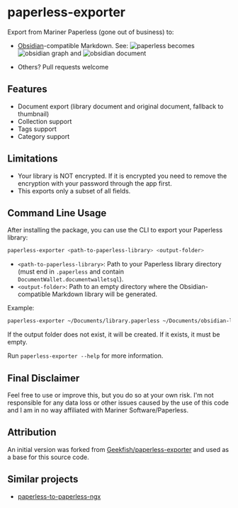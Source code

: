 # paperless-exporter

Export from Mariner Paperless (gone out of business) to:

- [Obsidian](https://obsidian.md/)-compatible Markdown. See:
  ![paperless](https://github.com/user-attachments/assets/25a937fd-e87c-42b5-9cac-9c8b52cad7b3)
  becomes
  ![obsidian graph](https://github.com/user-attachments/assets/76699715-7fd4-4aa1-8308-eeccf1b4dd25)
  and
  ![obsidian document](https://github.com/user-attachments/assets/7a6c7b0b-de43-4331-96ca-ae999ecc2927)

- Others? Pull requests welcome

## Features

- Document export (library document and original document, fallback to thumbnail)
- Collection support
- Tags support
- Category support

## Limitations

- Your library is NOT encrypted. If it is encrypted you need to remove
  the encryption with your password through the app first.
- This exports only a subset of all fields.

## Command Line Usage

After installing the package, you can use the CLI to export your Paperless library:

```sh
paperless-exporter <path-to-paperless-library> <output-folder>
```

- `<path-to-paperless-library>`: Path to your Paperless library directory
  (must end in `.paperless` and contain `DocumentWallet.documentwalletsql`).
- `<output-folder>`: Path to an empty directory where the
  Obsidian-compatible Markdown library will be generated.

Example:

```sh
paperless-exporter ~/Documents/library.paperless ~/Documents/obsidian-library
```

If the output folder does not exist, it will be created.
If it exists, it must be empty.

Run `paperless-exporter --help` for more information.

## Final Disclaimer

Feel free to use or improve this, but you do so at your own risk.
I'm not responsible for any data loss or other issues caused by the
use of this code and I am in no way affiliated with Mariner Software/Paperless.

## Attribution

An initial version was forked from [Geekfish/paperless-exporter](https://github.com/Geekfish/paperless-exporter)
and used as a base for this source code.

## Similar projects

- [paperless-to-paperless-ngx](https://github.com/jcjones/paperless-to-paperless-ngx)

